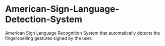# American-Sign-Language-Detection-System
American Sign Language Recognition System that automatically detects the fingerspelling gestures signed by the user.
